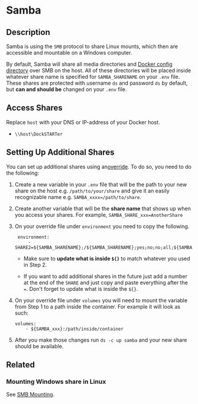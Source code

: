 # Samba

## Description

Samba is using the `SMB` protocol to share Linux mounts, which then are accessible and mountable on a Windows computer.

By default, Samba will share all media directories and [Docker config directory](https://dockstarter.com/basics/env-var-info/#dockerconfdir) over SMB on the host. All of these directories will be placed inside whatever share name is specified for `SAMBA_SHARENAME` on your `.env` file. These shares are protected with username `ds` and password `ds` by default, but **can and should be** changed on your `.env` file.

## Access Shares

Replace `host` with your DNS or IP-address of your Docker host.

* `\\host\DockSTARTer`

## Setting Up Additional Shares

You can set up additional shares using an[override](https://dockstarter.com/overrides/introduction/). To do so, you need to do the following:

1. Create a new variable in your `.env` file that will be the path to your new share on the host e.g. `/path/to/your/share` and give it an easily recognizable name e.g. `SAMBA_xxxx=/path/to/share`.

2. Create another variable that will be the **share name** that shows up when you access your shares. For example, `SAMBA_SHARE_xxx=AnotherShare`

3. On your override file under `environment` you need to copy the following.

   ```
    environment:
        - SHARE2=${SAMBA_SHARENAME};/${SAMBA_SHARENAME};yes;no;no;all;${SAMBA_USERNAME}
   ```

   * Make sure to **update what is inside `${}`** to match whatever you used in Step 2.

   * If you want to add additional shares in the future just add a number at the end of the `SHARE` and just copy and paste everything after the `=`. Don't forget to update what is inside the `${}`.

4. On your override file under `volumes` you will need to mount the variable from Step 1 to a path inside the container. For example it will look as such:

    ```
    volumes:
        - ${SAMBA_xxx}:/path/inside/container
    ```

5. After you make those changes run `ds -c up samba` and your new share should be available.

## Related

### Mounting Windows share in Linux

See [SMB Mounting](https://dockstarter.com/advanced/smb-mounting/).
